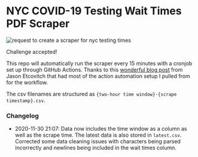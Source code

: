 # NYC COVID-19 Testing Wait Times PDF Scraper

![request to create a scraper for nyc testing times](https://i.ibb.co/HDg0YSQ/image.png)

Challenge accepted!

This repo will automatically run the scraper every 15 minutes with a cronjob set up through GitHub Actions. Thanks to this [wonderful blog post](https://jasonet.co/posts/scheduled-actions/) from Jason Etcovitch that had most of the action automation setup I pulled from for the workflow.

The csv filenames are structured as `{two-hour time window}-{scrape timestamp}.csv`.

### Changelog

- 2020-11-30 21:07: Data now includes the time window as a column as well as the scrape time. The latest data is also stored in `latest.csv`. Corrected some data cleaning issues with characters being parsed incorrectly and newlines being included in the wait times column.
